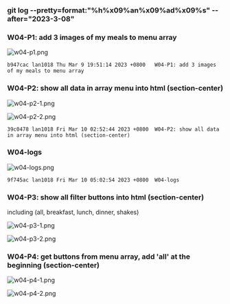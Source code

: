 ### git log --pretty=format:"%h%x09%an%x09%ad%x09%s" --after="2023-3-08"

### W04-P1: add 3 images of my meals to menu array
 
![w04-p1.png](https://casmvaldsmrrajnyisdj.supabase.co/storage/v1/object/public/demo-64/md_1N_img/w04-p1.png)

```
b947cac lan1018 Thu Mar 9 19:51:14 2023 +0800   W04-P1: add 3 images of my meals to menu array
```

### W04-P2: show all data in array menu into html (section-center)
 
![w04-p2-1.png](https://casmvaldsmrrajnyisdj.supabase.co/storage/v1/object/public/demo-64/md_1N_img/w04-p2-1.png)
 
![w04-p2-2.png](https://casmvaldsmrrajnyisdj.supabase.co/storage/v1/object/public/demo-64/md_1N_img/w04-p2-2.png)

```
39c0478 lan1018 Fri Mar 10 02:52:44 2023 +0800  W04-P2: show all data in array menu into html (section-center)
```

### W04-logs

![w04-logs.png](https://casmvaldsmrrajnyisdj.supabase.co/storage/v1/object/public/demo-64/md_1N_img/w04-logs.png)

```
9f745ac lan1018 Fri Mar 10 05:02:54 2023 +0800  W04-logs
```

### W04-P3: show all filter buttons into html (section-center)
including (all, breakfast, lunch, dinner, shakes) 
 
![w04-p3-1.png]()
 
![w04-p3-2.png](https://casmvaldsmrrajnyisdj.supabase.co/storage/v1/object/public/demo-64/md_1N_img/w04-p3-2.png)


### W04-P4: get buttons from menu array, add 'all' at the beginning (section-center)
 
![w04-p4-1.png](https://casmvaldsmrrajnyisdj.supabase.co/storage/v1/object/public/demo-64/md_1N_img/w04-p4-1.png)
 
![w04-p4-2.png](https://casmvaldsmrrajnyisdj.supabase.co/storage/v1/object/public/demo-64/md_1N_img/w04-p4-2.png)